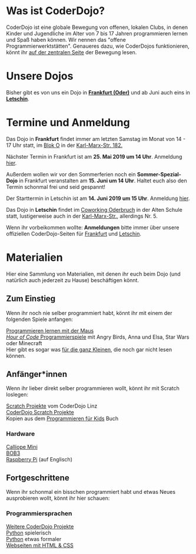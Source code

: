 
# Was ist CoderDojo?

CoderDojo ist eine globale Bewegung von offenen, lokalen Clubs, in denen Kinder und Jugendliche im Alter von 7 bis 17 Jahren programmieren lernen und Spaß haben können. Wir nennen das "offene Programmierwerktstätten". Genaueres dazu, wie CoderDojos funktionieren, könnt ihr [auf der zentralen Seite](https://coderdojo.com/de-DE) der Bewegung lesen. 

# Unsere Dojos

Bisher gibt es von uns ein Dojo in **[Frankfurt (Oder)](https://zen.coderdojo.com/dojos/de/frankfurt-oder/frankfurt-oder)** und ab Juni auch eins in **[Letschin](https://zen.coderdojo.com/dojos/de/letschin/oderbruch)**. 

# Termine und Anmeldung

Das Dojo in **Frankfurt** findet immer am letzten Samstag im Monat von 14 - 17 Uhr statt, im [Blok O](https://blok-o.de/) in der [Karl-Marx-Str. 182.](https://goo.gl/maps/yabsSpX39fA2) 

Nächster Termin in Frankfurt ist am **25. Mai 2019 um 14 Uhr**. Anmeldung [hier](https://zen.coderdojo.com/dojos/de/frankfurt-oder/frankfurt-oder). 

Außerdem wollen wir vor den Sommerferien noch ein **Sommer-Spezial-Dojo** in Frankfurt veranstalten am **15. Juni um 14 Uhr**. Haltet euch also den Termin schonmal frei und seid gespannt!

Der Starttermin in Letschin ist am **14. Juni 2019 um 15 Uhr**. Anmeldung [hier](https://zen.coderdojo.com/dojos/de/letschin/oderbruch). 

Das Dojo in **Letschin** findet im [Coworking Oderbruch](https://coworking-alte-schule-letschin.business.site/) in der Alten Schule statt, lustigerweise auch in der [Karl-Marx-Str.](https://goo.gl/maps/2F6DL41DgH8PsxG28), allerdings Nr. 5. 

Wenn ihr vorbeikommen wollte: **Anmeldungen** bitte immer über unsere offiziellen CoderDojo-Seiten für [Frankfurt](https://zen.coderdojo.com/dojos/de/frankfurt-oder/frankfurt-oder) und [Letschin](https://zen.coderdojo.com/dojos/de/letschin/oderbruch). 

# Materialien

Hier eine Sammlung von Materialien, mit denen ihr euch beim Dojo (und natürlich auch jederzeit zu Hause) beschäftigen könnt. 

## Zum Einstieg

Wenn ihr noch nie selber programmiert habt, könnt ihr mit einem der folgenden Spiele anfangen:

[Programmieren lernen mit der Maus](https://programmieren.wdrmaus.de/lernspiel/00)  
[*Hour of Code* Programmierspiele](http://coderdojo-linz.github.io/trainingsanleitungen/scratch/hour-of-code.html) mit Angry Birds, Anna und Elsa, Star Wars oder Minecraft  
Hier gibt es sogar was [für die ganz Kleinen](https://studio.code.org/s/course1/stage/4/puzzle/1), die noch gar nicht lesen können. 


## Anfänger*innen

Wenn ihr lieber direkt selber programmieren wollt, könnt ihr mit Scratch loslegen:

[Scratch Projekte](http://coderdojo-linz.github.io/infos/uebungsbeispiele.html) vom CoderDojo Linz  
[CoderDojo Scratch Projekte](https://projects.raspberrypi.org/de-DE/projects?software%5B%5D=scratch)  
Kopien aus dem [Programmieren für Kids](https://www.thalia.de/shop/home/artikeldetails/ID64483962.html) Buch  

### Hardware

[Calliope Mini](https://calliope.cc/los-geht-s/erste-schritte)  
[BOB3](https://www.progbob.org/)   
[Raspberry Pi](https://projects.raspberrypi.org/en/projects/raspberry-pi-getting-started) (auf Englisch)  


## Fortgeschrittene

Wenn ihr schonmal ein bisschen programmiert habt und etwas Neues ausprobieren wollt, könnt ihr hier schauen:  

### Programmiersprachen

[Weitere CoderDojo Projekte](https://projects.raspberrypi.org/de-DE/projects)  
[Python](https://projects.raspberrypi.org/de-DE/projects/about-me) spielerisch  
[Python](http://opentechschool.github.io/python-beginners/de/index.html) etwas formaler  
[Webseiten mit HTML & CSS](https://projects.raspberrypi.org/de-DE/projects?software[]=html-css-javascript)  


